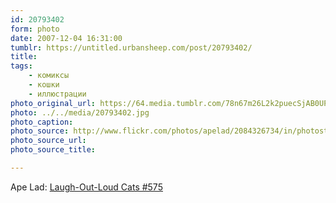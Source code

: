 ```yaml
---
id: 20793402
form: photo
date: 2007-12-04 16:31:00
tumblr: https://untitled.urbansheep.com/post/20793402/
title:
tags:
    - комиксы
    - кошки
    - иллюстрации
photo_original_url: https://64.media.tumblr.com/78n67m26L2k2puecSjAB0UPE_500.jpg
photo: ../../media/20793402.jpg
photo_caption:
photo_source: http://www.flickr.com/photos/apelad/2084326734/in/photostream/
photo_source_url:
photo_source_title:

---
```


<p>Ape Lad: <a href="http://www.flickr.com/photos/apelad/2084326734/in/photostream/">Laugh-Out-Loud Cats #575</a></p>
